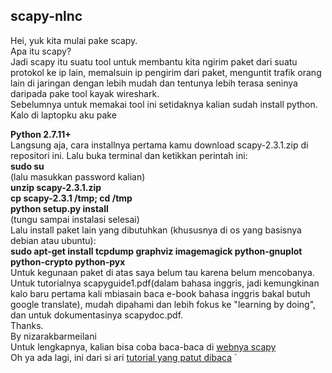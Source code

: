 ## scapy-nlnc  
Hei, yuk kita mulai pake scapy.  
Apa itu scapy?  
Jadi scapy itu suatu tool untuk membantu kita ngirim paket dari suatu protokol ke ip lain, memalsuin ip pengirim dari paket, menguntit trafik orang lain di jaringan dengan lebih mudah dan tentunya lebih terasa seninya daripada pake tool kayak wireshark.   
Sebelumnya untuk memakai tool ini setidaknya kalian sudah install python. Kalo di laptopku aku pake  

**Python 2.7.11+**   
Langsung aja, cara installnya pertama kamu download  	scapy-2.3.1.zip di repositori ini. Lalu buka terminal dan ketikkan perintah ini:  
**sudo su**      
(lalu masukkan password kalian)    
**unzip scapy-2.3.1.zip**      
**cp scapy-2.3.1 /tmp; cd /tmp**      
**python setup.py install**      
(tungu sampai instalasi selesai)      
Lalu install paket lain yang dibutuhkan (khususnya di os yang basisnya debian atau ubuntu):  
**sudo apt-get install tcpdump graphviz imagemagick python-gnuplot python-crypto python-pyx**  
Untuk kegunaan paket di atas saya belum tau karena belum mencobanya. Untuk tutorialnya scapyguide1.pdf(dalam bahasa inggris, jadi kemungkinan kalo baru pertama kali mbiasain baca e-book bahasa inggris bakal butuh google translate), mudah dipahami dan lebih fokus ke "learning by doing", dan untuk dokumentasinya scapydoc.pdf.  
Thanks.  
By nizarakbarmeilani  
Untuk lengkapnya, kalian bisa coba baca-baca di [webnya scapy](http://www.secdev.org/projects/scapy/)  
Oh ya ada lagi, ini dari si ari [tutorial yang patut dibaca](http://ezine.echo.or.id/ezine19/e19.009.txt)
`
